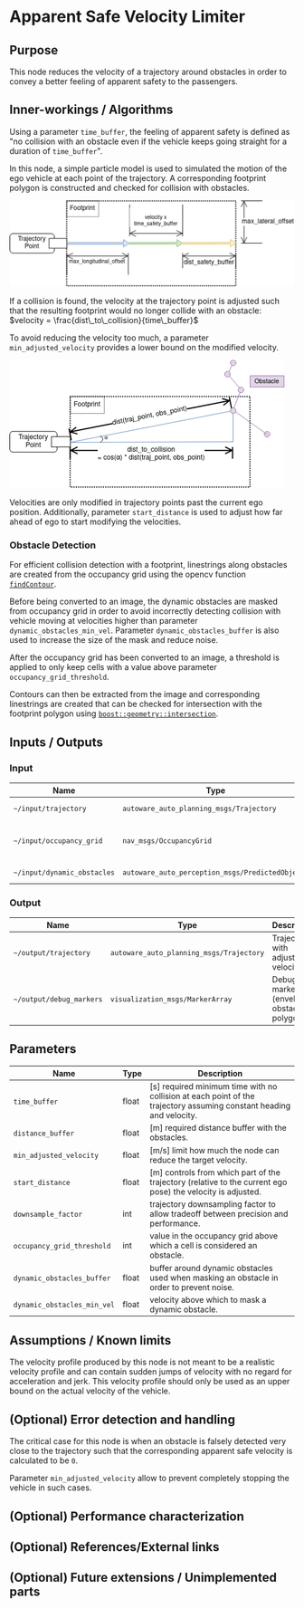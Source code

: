 # Apparent Safe Velocity Limiter

## Purpose

This node reduces the velocity of a trajectory around obstacles in order to convey a better feeling of apparent safety to the passengers.

## Inner-workings / Algorithms

Using a parameter `time_buffer`, the feeling of apparent safety is defined as
"no collision with an obstacle even if the vehicle keeps going straight for a duration of `time_buffer`".

In this node, a simple particle model is used to simulated the motion of the ego vehicle at each point of the trajectory.
A corresponding footprint polygon is constructed and checked for collision with obstacles.

![footprint_image](./media/footprint.png)

If a collision is found, the velocity at the trajectory point is adjusted such that the resulting footprint would no longer collide with an obstacle:
$velocity = \frac{dist\_to\_collision}{time\_buffer}$

To avoid reducing the velocity too much, a parameter `min_adjusted_velocity`
provides a lower bound on the modified velocity.

![collision_distance_image](./media/collision_distance.png)

Velocities are only modified in trajectory points past the current ego position.
Additionally, parameter `start_distance` is used to adjust how far ahead of ego to start modifying the velocities.

### Obstacle Detection

For efficient collision detection with a footprint, linestrings along obstacles are created from
the occupancy grid using the opencv function
[`findContour`](https://docs.opencv.org/3.4/d3/dc0/group__imgproc__shape.html#ga17ed9f5d79ae97bd4c7cf18403e1689a).

Before being converted to an image, the dynamic obstacles are masked from occupancy grid in order
to avoid incorrectly detecting collision with vehicle moving at velocities higher than parameter `dynamic_obstacles_min_vel`.
Parameter `dynamic_obstacles_buffer` is also used to increase the size of the mask and reduce noise.

After the occupancy grid has been converted to an image, a threshold is applied to only keep cells with a value above parameter `occupancy_grid_threshold`.

Contours can then be extracted from the image and corresponding linestrings are created
that can be checked for intersection with the footprint polygon using
[`boost::geometry::intersection`](https://www.boost.org/doc/libs/1_78_0/libs/geometry/doc/html/geometry/reference/algorithms/intersection/intersection_3.html).

## Inputs / Outputs

### Input

| Name                        | Type                                             | Description                              |
| --------------------------- | ------------------------------------------------ | ---------------------------------------- |
| `~/input/trajectory`        | `autoware_auto_planning_msgs/Trajectory`         | Reference trajectory                     |
| `~/input/occupancy_grid`    | `nav_msgs/OccupancyGrid`                         | Occupancy grid with obstacle information |
| `~/input/dynamic_obstacles` | `autoware_auto_perception_msgs/PredictedObjects` | Dynamic objects                          |

### Output

| Name                     | Type                                     | Description                                  |
| ------------------------ | ---------------------------------------- | -------------------------------------------- |
| `~/output/trajectory`    | `autoware_auto_planning_msgs/Trajectory` | Trajectory with adjusted velocities          |
| `~/output/debug_markers` | `visualization_msgs/MarkerArray`         | Debug markers (envelopes, obstacle polygons) |

## Parameters

| Name                        | Type  | Description                                                                                                         |
| --------------------------- | ----- | ------------------------------------------------------------------------------------------------------------------- |
| `time_buffer`               | float | [s] required minimum time with no collision at each point of the trajectory assuming constant heading and velocity. |
| `distance_buffer`           | float | [m] required distance buffer with the obstacles.                                                                    |
| `min_adjusted_velocity`     | float | [m/s] limit how much the node can reduce the target velocity.                                                       |
| `start_distance`            | float | [m] controls from which part of the trajectory (relative to the current ego pose) the velocity is adjusted.         |
| `downsample_factor`         | int   | trajectory downsampling factor to allow tradeoff between precision and performance.                                 |
| `occupancy_grid_threshold`  | int   | value in the occupancy grid above which a cell is considered an obstacle.                                           |
| `dynamic_obstacles_buffer`  | float | buffer around dynamic obstacles used when masking an obstacle in order to prevent noise.                            |
| `dynamic_obstacles_min_vel` | float | velocity above which to mask a dynamic obstacle.                                                                    |

## Assumptions / Known limits

The velocity profile produced by this node is not meant to be a realistic velocity profile
and can contain sudden jumps of velocity with no regard for acceleration and jerk.
This velocity profile should only be used as an upper bound on the actual velocity of the vehicle.

## (Optional) Error detection and handling

The critical case for this node is when an obstacle is falsely detected very close to the trajectory such that
the corresponding apparent safe velocity is calculated to be `0`.

Parameter `min_adjusted_velocity` allow to prevent completely stopping the vehicle in such cases.

## (Optional) Performance characterization

## (Optional) References/External links

## (Optional) Future extensions / Unimplemented parts
